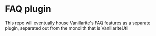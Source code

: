 # FAQ plugin

This repo will eventually house Vanillarite's FAQ features as a separate plugin, separated out from the monolith that is VanillariteUtil
